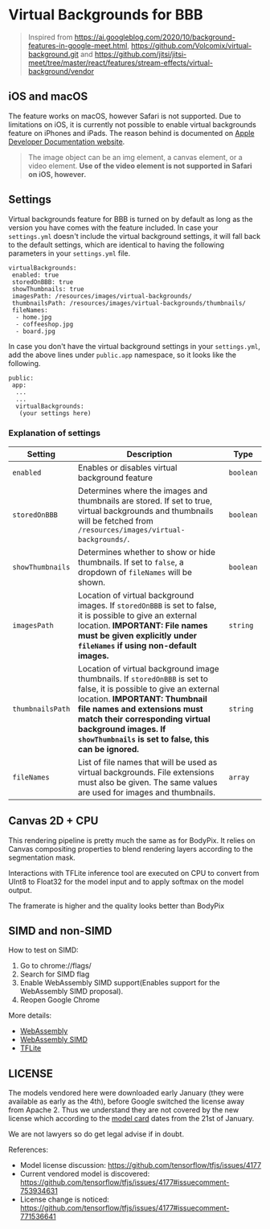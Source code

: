 # Virtual Backgrounds for BBB

> Inspired from https://ai.googleblog.com/2020/10/background-features-in-google-meet.html, https://github.com/Volcomix/virtual-background.git and https://github.com/jitsi/jitsi-meet/tree/master/react/features/stream-effects/virtual-background/vendor

## iOS and macOS

The feature works on macOS, however Safari is not supported. Due to limitations on iOS, it is currently not possible to enable virtual backgrounds feature on iPhones and iPads. The reason behind is documented on [Apple Developer Documentation website](https://developer.apple.com/documentation/webkitjs/canvasrenderingcontext2d/1630282-drawimage).

> The image object can be an img element, a canvas element, or a video element. **Use of the video element is not supported in Safari on iOS, however.**

## Settings

Virtual backgrounds feature for BBB is turned on by default as long as the version you have comes with the feature included. In case your `settings.yml` doesn't include the virtual background settings, it will fall back to the default settings, which are identical to having the following parameters in your `settings.yml` file.


    virtualBackgrounds:
     enabled: true
     storedOnBBB: true
     showThumbnails: true
     imagesPath: /resources/images/virtual-backgrounds/
     thumbnailsPath: /resources/images/virtual-backgrounds/thumbnails/
     fileNames:
      - home.jpg
      - coffeeshop.jpg
      - board.jpg

In case you don't have the virtual background settings in your `settings.yml`, add the above lines under `public.app` namespace, so it looks like the following.

    public:
     app:
      ...
      ...
      virtualBackgrounds:
       (your settings here)

### Explanation of settings

| Setting | Description | Type |
| --- | --- | --- |
| `enabled` | Enables or disables virtual background feature | `boolean` |
| `storedOnBBB` | Determines where the images and thumbnails are stored. If set to true, virtual backgrounds and thumbnails will be fetched from `/resources/images/virtual-backgrounds/`.  | `boolean` |
| `showThumbnails`| Determines whether to show or hide thumbnails. If set to `false`, a dropdown of `fileNames` will be shown. | `boolean` |
| `imagesPath` | Location of virtual background images. If `storedOnBBB` is set to false, it is possible to give an external location. **IMPORTANT: File names must be given explicitly under `fileNames` if using non-default images.** | `string` |
| `thumbnailsPath` | Location of virtual background image thumbnails. If `storedOnBBB` is set to false, it is possible to give an external location. **IMPORTANT: Thumbnail file names and extensions must match their corresponding virtual background images. If `showThumbnails` is set to false, this can be ignored.** | `string` |
| `fileNames` | List of file names that will be used as virtual backgrounds. File extensions must also be given. The same values are used for images and thumbnails. | `array` |



## Canvas 2D + CPU

This rendering pipeline is pretty much the same as for BodyPix. It relies on Canvas compositing properties to blend rendering layers according to the segmentation mask.

Interactions with TFLite inference tool are executed on CPU to convert from UInt8 to Float32 for the model input and to apply softmax on the model output.

The framerate is higher and the quality looks better than BodyPix

## SIMD and non-SIMD

How to test on SIMD:
1. Go to chrome://flags/
2. Search for SIMD flag
3. Enable WebAssembly SIMD support(Enables support for the WebAssembly SIMD proposal).
4. Reopen Google Chrome

More details:
- [WebAssembly](https://webassembly.org/)
- [WebAssembly SIMD](https://github.com/WebAssembly/simd)
- [TFLite](https://blog.tensorflow.org/2020/07/accelerating-tensorflow-lite-xnnpack-integration.html)

## LICENSE

The models vendored here were downloaded early January (they were available as early as the 4th), before Google switched the license away from Apache 2. Thus we understand they are not covered by the new license which according to the [model card](https://github.com/tensorflow/tfjs/files/6466044/Model.Card-Meet.Segmentation.pdf) dates from the 21st of January.

We are not lawyers so do get legal advise if in doubt.

References:

- Model license discussion: https://github.com/tensorflow/tfjs/issues/4177
- Current vendored model is discovered: https://github.com/tensorflow/tfjs/issues/4177#issuecomment-753934631
- License change is noticed: https://github.com/tensorflow/tfjs/issues/4177#issuecomment-771536641
